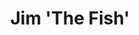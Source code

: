 ---
layout: credit-info
headerstatus: shunk-header
valid: 1
title: Jim 'The Fish'
credits_weight: 5
thumbnail: /assets/img/credits-grid/jim-the-fish.jpg
image: /assets/img/credits-grid/opengraph/jim-the-fish.jpg
image_size: 3
category: credits
role: Composer
type: Short Film
imdb: https://www.facebook.com/jimthefishfilm
soundcloud: https://w.soundcloud.com/player/?url=https%3A//api.soundcloud.com/tracks/243568656&amp;color=ff5500&amp;auto_play=false&amp;hide_related=false&amp;show_comments=false&amp;show_user=false&amp;show_reposts=false
genre: Drama/Romance
director: Andrew Tulloch
---